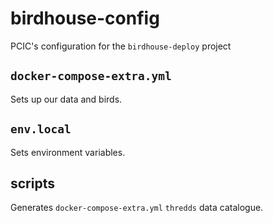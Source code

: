 # birdhouse-config
PCIC's configuration for the `birdhouse-deploy` project

## `docker-compose-extra.yml`
Sets up our data and birds.

## `env.local`
Sets environment variables.

## scripts
Generates `docker-compose-extra.yml` `thredds` data catalogue.
